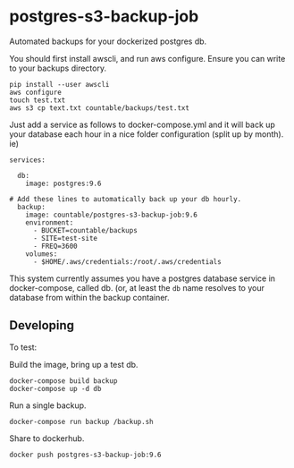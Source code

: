 # postgres-s3-backup-job

Automated backups for your dockerized postgres db.

You should first install awscli, and run aws configure. Ensure you can write to your backups directory.

```
pip install --user awscli
aws configure
touch test.txt
aws s3 cp text.txt countable/backups/test.txt
```

Just add a service as follows to docker-compose.yml and it will back up your database each hour in a nice folder configuration (split up by month). ie)

```
services:

  db:
    image: postgres:9.6
  
# Add these lines to automatically back up your db hourly.
  backup:
    image: countable/postgres-s3-backup-job:9.6
    environment:
      - BUCKET=countable/backups
      - SITE=test-site
      - FREQ=3600
    volumes:
      - $HOME/.aws/credentials:/root/.aws/credentials

```

This system currently assumes you have a postgres database service in docker-compose, called db. (or, at least the `db` name resolves to your database from within the backup container.


## Developing

To test:

Build the image, bring up a test db.
```
docker-compose build backup
docker-compose up -d db
```

Run a single backup.
```
docker-compose run backup /backup.sh
```

Share to dockerhub.
```
docker push postgres-s3-backup-job:9.6
```
